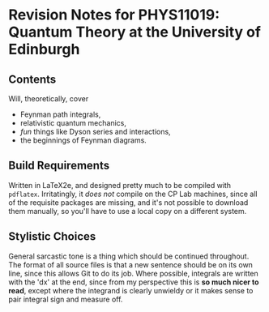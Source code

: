 # Revision Notes for PHYS11019: Quantum Theory at the University of Edinburgh
## Contents
Will, theoretically, cover
 - Feynman path integrals,
 - relativistic quantum mechanics,
 - _fun_ things like Dyson series and interactions,
 - the beginnings of Feynman diagrams.

## Build Requirements
Written in LaTeX2e, and designed pretty much to be compiled with ```pdflatex```.
Irritatingly, it *does not* compile on the CP Lab machines, since all of the requisite packages are missing, and it's not possible to download them manually, so you'll have to use a local copy on a different system.

## Stylistic Choices
General sarcastic tone is a thing which should be continued throughout.
The format of all source files is that a new sentence should be on its own line, since this allows Git to do its job.
Where possible, integrals are written with the 'dx' at the end, since from my perspective this is **so much nicer to read**, except where the integrand is clearly unwieldy or it makes sense to pair integral sign and measure off.
